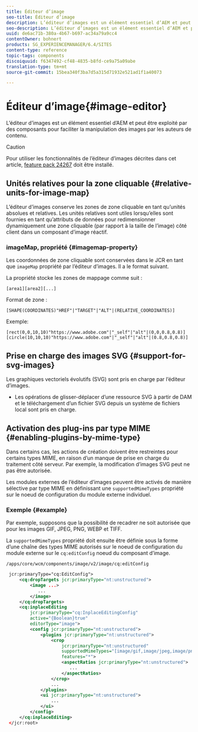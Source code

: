 ```yaml
---
title: Éditeur d’image
seo-title: Éditeur d’image
description: L’éditeur d’images est un élément essentiel d’AEM et peut être exploité par des composants pour faciliter la manipulation des images par les auteurs de contenu.
seo-description: L’éditeur d’images est un élément essentiel d’AEM et peut être exploité par des composants pour faciliter la manipulation des images par les auteurs de contenu.
uuid: de6ac71b-380a-4b67-b697-ac34a79a9cc4
contentOwner: bohnert
products: SG_EXPERIENCEMANAGER/6.4/SITES
content-type: reference
topic-tags: components
discoiquuid: f6347492-cf48-4835-b8fd-ce9a75a09abe
translation-type: tm+mt
source-git-commit: 15bea340f3ba7d5a315d71932e521ad1f1a40073

---
```



# Éditeur d’image{#image-editor}

L’éditeur d’images est un élément essentiel d’AEM et peut être exploité par des composants pour faciliter la manipulation des images par les auteurs de contenu.

>[!CAUTION]
>
>Pour utiliser les fonctionnalités de l’éditeur d’images décrites dans cet article, [feature pack 24267](https://www.adobeaemcloud.com/content/marketplace/marketplaceProxy.html?packagePath=/content/companies/public/adobe/packages/cq640/featurepack/cq-6.4.0-featurepack-24267) doit être installé.

## Unités relatives pour la zone cliquable {#relative-units-for-image-map}

L’éditeur d’images conserve les zones de zone cliquable en tant qu’unités absolues et relatives. Les unités relatives sont utiles lorsqu’elles sont fournies en tant qu’attributs de données pour redimensionner dynamiquement une zone cliquable (par rapport à la taille de l’image) côté client dans un composant d’image réactif.

### imageMap, propriété {#imagemap-property}

Les coordonnées de zone cliquable sont conservées dans le JCR en tant que `imageMap` propriété par l’éditeur d’images. Il a le format suivant.

La propriété stocke les zones de mappage comme suit :

`[area1][area2][...]`

Format de zone :

`[SHAPE(COORDINATES)"HREF"|"TARGET"|"ALT"|(RELATIVE_COORDINATES)]`

Exemple:

`[rect(0,0,10,10)"https://www.adobe.com"|"_self"|"alt"|(0,0,0.8,0.8)]`
`[circle(10,10,10)"https://www.adobe.com"|"_self"|"alt"|(0.8,0.8,0.8)]`

## Prise en charge des images SVG {#support-for-svg-images}

Les graphiques vectoriels évolutifs (SVG) sont pris en charge par l’éditeur d’images.

* Les opérations de glisser-déplacer d’une ressource SVG à partir de DAM et le téléchargement d’un fichier SVG depuis un système de fichiers local sont pris en charge.

## Activation des plug-ins par type MIME {#enabling-plugins-by-mime-type}

Dans certains cas, les actions de création doivent être restreintes pour certains types MIME, en raison d’un manque de prise en charge du traitement côté serveur. Par exemple, la modification d’images SVG peut ne pas être autorisée.

Les modules externes de l’éditeur d’images peuvent être activés de manière sélective par type MIME en définissant une `supportedMimeTypes` propriété sur le noeud de configuration du module externe individuel.

### Exemple {#example}

Par exemple, supposons que la possibilité de recadrer ne soit autorisée que pour les images GIF, JPEG, PNG, WEBP et TIFF.

La `supportedMimeTypes` propriété doit ensuite être définie sous la forme d’une chaîne des types MIME autorisés sur le noeud de configuration du module externe sur le `cq:editConfig` noeud du composant d’image.

`/apps/core/wcm/components/image/v2/image/cq:editConfig`

```xml
 jcr:primaryType="cq:EditConfig">
     <cq:dropTargets jcr:primaryType="nt:unstructured">
         <image ...>
            ...
         </image>
     </cq:dropTargets>
     <cq:inplaceEditing
         jcr:primaryType="cq:InplaceEditingConfig"
         active="{Boolean}true"
         editorType="image">
         <config jcr:primaryType="nt:unstructured">
             <plugins jcr:primaryType="nt:unstructured">
                 <crop
                     jcr:primaryType="nt:unstructured"
                     supportedMimeTypes="[image/gif,image/jpeg,image/png,image/webp,image/tiff]"
                     features="*">
                     <aspectRatios jcr:primaryType="nt:unstructured">
                        ...
                     </aspectRatios>
                 </crop>
                 ...
             </plugins>
             <ui jcr:primaryType="nt:unstructured">
                 ...
             </ui>
         </config>
     </cq:inplaceEditing>
 </jcr:root>
```

